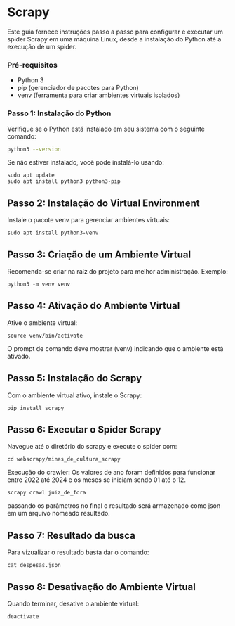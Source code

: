 # Scrapy

Este guia fornece instruções passo a passo para configurar e executar um spider Scrapy em uma máquina Linux, desde a instalação do Python até a execução de um spider.

### Pré-requisitos
- Python 3
- pip (gerenciador de pacotes para Python)
- venv (ferramenta para criar ambientes virtuais isolados)

### Passo 1: Instalação do Python

Verifique se o Python está instalado em seu sistema com o seguinte comando:

```bash
python3 --version
```

Se não estiver instalado, você pode instalá-lo usando:

```
sudo apt update
sudo apt install python3 python3-pip
```

## Passo 2: Instalação do Virtual Environment

Instale o pacote venv para gerenciar ambientes virtuais:

```
sudo apt install python3-venv
```

## Passo 3: Criação de um Ambiente Virtual
Recomenda-se criar na raíz do projeto para melhor administração. Exemplo:

```
python3 -m venv venv
```

## Passo 4: Ativação do Ambiente Virtual

Ative o ambiente virtual:
```
source venv/bin/activate
```

O prompt de comando deve mostrar (venv) indicando que o ambiente está ativado.

## Passo 5: Instalação do Scrapy

Com o ambiente virtual ativo, instale o Scrapy:

```
pip install scrapy
```

## Passo 6: Executar o Spider Scrapy

Navegue até o diretório do scrapy e execute o spider com:

```
cd webscrapy/minas_de_cultura_scrapy
```

Execução do crawler:
Os valores de ano foram definidos para funcionar entre 2022 até 2024 e os meses se iniciam sendo 01 até o 12.
```
scrapy crawl juiz_de_fora
```

passando os parâmetros no final o resultado será armazenado como json em um arquivo nomeado resultado.

## Passo 7: Resultado da busca
Para vizualizar o resultado basta dar o comando:
```
cat despesas.json
```

## Passo 8: Desativação do Ambiente Virtual

Quando terminar, desative o ambiente virtual:
```
deactivate
```
